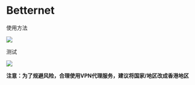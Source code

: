 # Betternet

使用方法

![](https://raw.githubusercontent.com/loremwalker/fq-book/master/.gitbook/assets/2018-04-29_022009.png)

测试

![](https://raw.githubusercontent.com/loremwalker/fq-book/master/.gitbook/assets/2018-04-30_124624.png)

 **注意：为了规避风险，合理使用VPN代理服务，建议将国家/地区改成香港地区**

